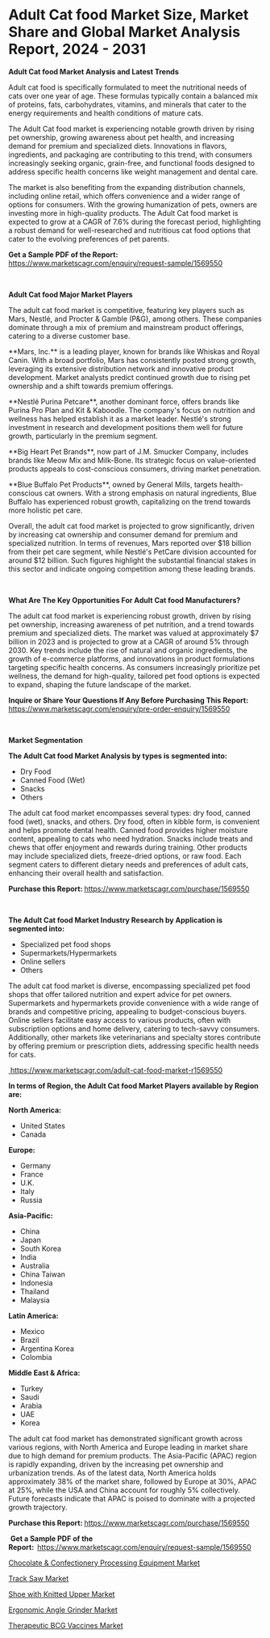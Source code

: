 <p><h1>Adult Cat food Market Size, Market Share and Global Market Analysis Report, 2024 - 2031</h1></p><p><strong>Adult Cat food Market Analysis and Latest Trends</strong></p>
<p><p>Adult cat food is specifically formulated to meet the nutritional needs of cats over one year of age. These formulas typically contain a balanced mix of proteins, fats, carbohydrates, vitamins, and minerals that cater to the energy requirements and health conditions of mature cats. </p><p>The Adult Cat food market is experiencing notable growth driven by rising pet ownership, growing awareness about pet health, and increasing demand for premium and specialized diets. Innovations in flavors, ingredients, and packaging are contributing to this trend, with consumers increasingly seeking organic, grain-free, and functional foods designed to address specific health concerns like weight management and dental care. </p><p>The market is also benefiting from the expanding distribution channels, including online retail, which offers convenience and a wider range of options for consumers. With the growing humanization of pets, owners are investing more in high-quality products. The Adult Cat food market is expected to grow at a CAGR of 7.6% during the forecast period, highlighting a robust demand for well-researched and nutritious cat food options that cater to the evolving preferences of pet parents.</p></p>
<p><strong>Get a Sample PDF of the Report:&nbsp;</strong> <a href="https://www.marketscagr.com/enquiry/request-sample/1569550?utm_campaign=1278&utm_medium=2&utm_source=Github&utm_content=ia&utm_term=14102024&utm_id=adult-cat-food">https://www.marketscagr.com/enquiry/request-sample/1569550</a></p>
<p>&nbsp;</p>
<p><strong>Adult Cat food Major Market Players</strong></p>
<p><p>The adult cat food market is competitive, featuring key players such as Mars, Nestlé, and Procter & Gamble (P&G), among others. These companies dominate through a mix of premium and mainstream product offerings, catering to a diverse customer base.</p><p>**Mars, Inc.** is a leading player, known for brands like Whiskas and Royal Canin. With a broad portfolio, Mars has consistently posted strong growth, leveraging its extensive distribution network and innovative product development. Market analysts predict continued growth due to rising pet ownership and a shift towards premium offerings.</p><p>**Nestlé Purina Petcare**, another dominant force, offers brands like Purina Pro Plan and Kit & Kaboodle. The company's focus on nutrition and wellness has helped establish it as a market leader. Nestlé's strong investment in research and development positions them well for future growth, particularly in the premium segment.</p><p>**Big Heart Pet Brands**, now part of J.M. Smucker Company, includes brands like Meow Mix and Milk-Bone. Its strategic focus on value-oriented products appeals to cost-conscious consumers, driving market penetration.</p><p>**Blue Buffalo Pet Products**, owned by General Mills, targets health-conscious cat owners. With a strong emphasis on natural ingredients, Blue Buffalo has experienced robust growth, capitalizing on the trend towards more holistic pet care.</p><p>Overall, the adult cat food market is projected to grow significantly, driven by increasing cat ownership and consumer demand for premium and specialized nutrition. In terms of revenues, Mars reported over $18 billion from their pet care segment, while Nestlé's PetCare division accounted for around $12 billion. Such figures highlight the substantial financial stakes in this sector and indicate ongoing competition among these leading brands.</p></p>
<p>&nbsp;</p>
<p><strong>What Are The Key Opportunities For Adult Cat food Manufacturers?</strong></p>
<p><p>The adult cat food market is experiencing robust growth, driven by rising pet ownership, increasing awareness of pet nutrition, and a trend towards premium and specialized diets. The market was valued at approximately $7 billion in 2023 and is projected to grow at a CAGR of around 5% through 2030. Key trends include the rise of natural and organic ingredients, the growth of e-commerce platforms, and innovations in product formulations targeting specific health concerns. As consumers increasingly prioritize pet wellness, the demand for high-quality, tailored pet food options is expected to expand, shaping the future landscape of the market.</p></p>
<p><strong>Inquire or Share Your Questions If Any Before Purchasing This Report:</strong> <a href="https://www.marketscagr.com/enquiry/pre-order-enquiry/1569550?utm_campaign=1278&utm_medium=2&utm_source=Github&utm_content=ia&utm_term=14102024&utm_id=adult-cat-food">https://www.marketscagr.com/enquiry/pre-order-enquiry/1569550</a></p>
<p>&nbsp;</p>
<p><strong>Market Segmentation</strong></p>
<p><strong>The Adult Cat food Market Analysis by types is segmented into:</strong></p>
<p><ul><li>Dry Food</li><li>Canned Food (Wet)</li><li>Snacks</li><li>Others</li></ul></p>
<p><p>The adult cat food market encompasses several types: dry food, canned food (wet), snacks, and others. Dry food, often in kibble form, is convenient and helps promote dental health. Canned food provides higher moisture content, appealing to cats who need hydration. Snacks include treats and chews that offer enjoyment and rewards during training. Other products may include specialized diets, freeze-dried options, or raw food. Each segment caters to different dietary needs and preferences of adult cats, enhancing their overall health and satisfaction.</p></p>
<p><strong>Purchase this Report:&nbsp;</strong><a href="https://www.marketscagr.com/purchase/1569550?utm_campaign=1278&utm_medium=2&utm_source=Github&utm_content=ia&utm_term=14102024&utm_id=adult-cat-food">https://www.marketscagr.com/purchase/1569550</a></p>
<p>&nbsp;</p>
<p><strong>The Adult Cat food Market Industry Research by Application is segmented into:</strong></p>
<p><ul><li>Specialized pet food shops</li><li>Supermarkets/Hypermarkets</li><li>Online sellers</li><li>Others</li></ul></p>
<p><p>The adult cat food market is diverse, encompassing specialized pet food shops that offer tailored nutrition and expert advice for pet owners. Supermarkets and hypermarkets provide convenience with a wide range of brands and competitive pricing, appealing to budget-conscious buyers. Online sellers facilitate easy access to various products, often with subscription options and home delivery, catering to tech-savvy consumers. Additionally, other markets like veterinarians and specialty stores contribute by offering premium or prescription diets, addressing specific health needs for cats.</p></p>
<p><a href="https://www.marketscagr.com/adult-cat-food-market-r1569550?utm_campaign=1278&utm_medium=2&utm_source=Github&utm_content=ia&utm_term=14102024&utm_id=adult-cat-food">&nbsp;https://www.marketscagr.com/adult-cat-food-market-r1569550</a></p>
<p><strong>In terms of Region, the Adult Cat food Market Players available by Region are:</strong></p>
<p>
    <p> <strong> North America: </strong>
        <ul>
            <li>United States</li>
            <li>Canada</li>
        </ul>
        </p> 
    <p> <strong> Europe: </strong>
        <ul>
            <li>Germany</li>
            <li>France</li>
            <li>U.K.</li>
            <li>Italy</li>
            <li>Russia</li>
        </ul>
        </p> 
    <p> <strong> Asia-Pacific: </strong>
        <ul>
            <li>China</li>
            <li>Japan</li>
            <li>South Korea</li>
            <li>India</li>
            <li>Australia</li>
            <li>China Taiwan</li>
            <li>Indonesia</li>
            <li>Thailand</li>
            <li>Malaysia</li>
        </ul>
        </p> 
    <p> <strong> Latin America: </strong>
        <ul>
            <li>Mexico</li>
            <li>Brazil</li>
            <li>Argentina Korea</li>
            <li>Colombia</li>
        </ul>
        </p> 
    <p> <strong> Middle East & Africa: </strong>
        <ul>
            <li>Turkey</li>
            <li>Saudi</li>
            <li>Arabia</li>
            <li>UAE</li>
            <li>Korea</li>
        </ul>
    </p>
    </p>
<p><p>The adult cat food market has demonstrated significant growth across various regions, with North America and Europe leading in market share due to high demand for premium products. The Asia-Pacific (APAC) region is rapidly expanding, driven by the increasing pet ownership and urbanization trends. As of the latest data, North America holds approximately 38% of the market share, followed by Europe at 30%, APAC at 25%, while the USA and China account for roughly 5% collectively. Future forecasts indicate that APAC is poised to dominate with a projected growth trajectory.</p></p>
<p><strong>Purchase this Report: </strong><a href="https://www.marketscagr.com/purchase/1569550?utm_campaign=1278&utm_medium=2&utm_source=Github&utm_content=ia&utm_term=14102024&utm_id=adult-cat-food">https://www.marketscagr.com/purchase/1569550</a></p>
<p>&nbsp;<strong>Get a Sample PDF of the Report:&nbsp;&nbsp;</strong><a href="https://www.marketscagr.com/enquiry/request-sample/1569550?utm_campaign=1278&utm_medium=2&utm_source=Github&utm_content=ia&utm_term=14102024&utm_id=adult-cat-food">https://www.marketscagr.com/enquiry/request-sample/1569550</a></p>
<p><strong></strong></p>
<p><p><a href="https://www.linkedin.com/pulse/insights-chocolate-confectionery-processing-equipment-industry-tpz3e?utm_campaign=1278&utm_medium=2&utm_source=Github&utm_content=ia&utm_term=14102024&utm_id=adult-cat-food">Chocolate & Confectionery Processing Equipment Market</a></p><p><a href="https://github.com/loree7bmunk/Market-Research-Report-List-1/blob/main/track-saw-market.md?utm_campaign=1278&utm_medium=2&utm_source=Github&utm_content=ia&utm_term=14102024&utm_id=adult-cat-food">Track Saw Market</a></p><p><a href="https://www.linkedin.com/pulse/shoe-knitted-upper-market-penetration-strategies-untapped-markets-fu9be?trk=public_post_embed_feed-article-content&utm_campaign=1278&utm_medium=2&utm_source=Github&utm_content=ia&utm_term=14102024&utm_id=adult-cat-food">Shoe with Knitted Upper Market</a></p><p><a href="https://github.com/deshawnj39lau/Market-Research-Report-List-1/blob/main/ergonomic-angle-grinder-market.md?utm_campaign=1278&utm_medium=2&utm_source=Github&utm_content=ia&utm_term=14102024&utm_id=adult-cat-food">Ergonomic Angle Grinder Market</a></p><p><a href="https://www.linkedin.com/pulse/global-therapeutic-bcg-vaccines-market-pulse-trends-growth-fakvc?utm_campaign=1278&utm_medium=2&utm_source=Github&utm_content=ia&utm_term=14102024&utm_id=adult-cat-food">Therapeutic BCG Vaccines Market</a></p></p>